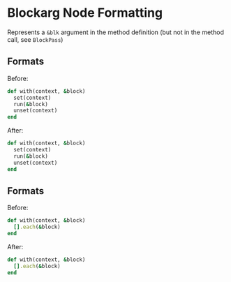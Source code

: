 <!-- BEGIN_AUTOGENERATED -->

# Blockarg Node Formatting

Represents a `&blk` argument in the method definition (but not in the method call, see `BlockPass`)

<!-- END_AUTOGENERATED -->

## Formats

Before:

```ruby
def with(context, &block)
  set(context)
  run(&block)
  unset(context)
end
```

After:

```ruby
def with(context, &block)
  set(context)
  run(&block)
  unset(context)
end
```

## Formats

Before:

```ruby
def with(context, &block)
  [].each(&block)
end
```

After:

```ruby
def with(context, &block)
  [].each(&block)
end
```
